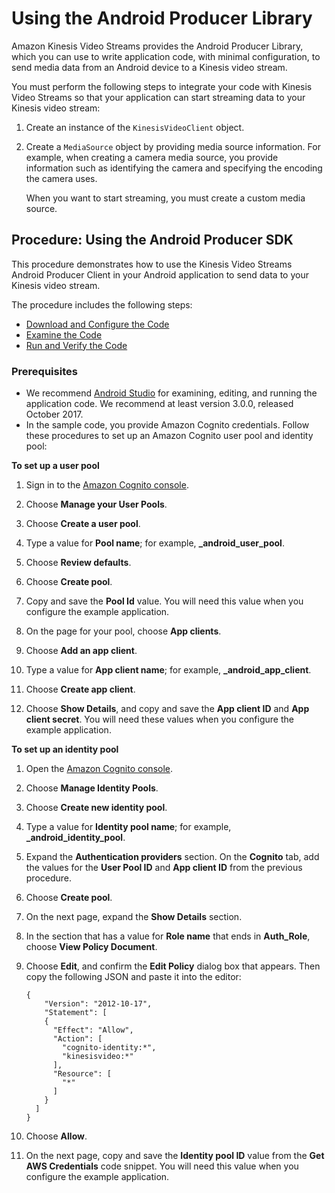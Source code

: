 # Using the Android Producer Library<a name="producer-sdk-android"></a>

Amazon Kinesis Video Streams provides the Android Producer Library, which you can use to write application code, with minimal configuration, to send media data from an Android device to a Kinesis video stream\. 

You must perform the following steps to integrate your code with Kinesis Video Streams so that your application can start streaming data to your Kinesis video stream:

1. Create an instance of the `KinesisVideoClient` object\. 

1. Create a `MediaSource` object by providing media source information\. For example, when creating a camera media source, you provide information such as identifying the camera and specifying the encoding the camera uses\.

   When you want to start streaming, you must create a custom media source\. 

## Procedure: Using the Android Producer SDK<a name="producer-sdk-android-using"></a>

This procedure demonstrates how to use the Kinesis Video Streams Android Producer Client in your Android application to send data to your Kinesis video stream\. 

The procedure includes the following steps:
+ [Download and Configure the Code](https://docs.aws.amazon.com/kinesisvideostreams/latest/dg/producersdk-android-downloadcode.html)
+ [Examine the Code](https://docs.aws.amazon.com/kinesisvideostreams/latest/dg/producersdk-android-writecode.html)
+ [Run and Verify the Code](https://docs.aws.amazon.com/kinesisvideostreams/latest/dg/producersdk-android-reviewcode.html)

### Prerequisites<a name="producersdk-android-prerequisites"></a>
+ We recommend [Android Studio](https://developer.android.com/studio/index.html) for examining, editing, and running the application code\. We recommend at least version 3\.0\.0, released October 2017\.
+ In the sample code, you provide Amazon Cognito credentials\. Follow these procedures to set up an Amazon Cognito user pool and identity pool:

**To set up a user pool**

  1. Sign in to the [Amazon Cognito console](https://console.aws.amazon.com/cognito/home)\.

  1. Choose **Manage your User Pools**\.

  1. Choose **Create a user pool**\.

  1. Type a value for **Pool name**; for example, **<username>\_android\_user\_pool**\.

  1. Choose **Review defaults**\.

  1. Choose **Create pool**\.

  1. Copy and save the **Pool Id** value\. You will need this value when you configure the example application\.

  1. On the page for your pool, choose **App clients**\.

  1. Choose **Add an app client**\.

  1. Type a value for **App client name**; for example, **<username>\_android\_app\_client**\.

  1. Choose **Create app client**\.

  1. Choose **Show Details**, and copy and save the **App client ID** and **App client secret**\. You will need these values when you configure the example application\.

**To set up an identity pool**

  1. Open the [Amazon Cognito console](https://console.aws.amazon.com/cognito/home)\.

  1. Choose **Manage Identity Pools**\.

  1. Choose **Create new identity pool**\.

  1. Type a value for **Identity pool name**; for example, **<username>\_android\_identity\_pool**\.

  1. Expand the **Authentication providers** section\. On the **Cognito** tab, add the values for the **User Pool ID** and **App client ID** from the previous procedure\.

  1. Choose **Create pool**\.

  1. On the next page, expand the **Show Details** section\. 

  1. In the section that has a value for **Role name** that ends in **Auth\_Role**, choose **View Policy Document**\.

  1. Choose **Edit**, and confirm the **Edit Policy** dialog box that appears\. Then copy the following JSON and paste it into the editor: 

     ```
     {
         "Version": "2012-10-17",
         "Statement": [
         {
           "Effect": "Allow",
           "Action": [
             "cognito-identity:*",
             "kinesisvideo:*"
           ],
           "Resource": [
             "*"
           ]
         }
       ]
     }
     ```

  1. Choose **Allow**\.

  1. On the next page, copy and save the **Identity pool ID** value from the **Get AWS Credentials** code snippet\. You will need this value when you configure the example application\.